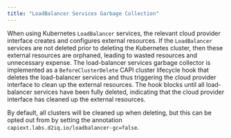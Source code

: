 ```yaml
---
title: "LoadBalancer Services Garbage Collection"
---
```


When using Kubernetes `LoadBalancer` services, the relevant cloud provider interface creates and configures external
resources. If the `LoadBalancer` services are not deleted prior to deleting the Kubernetes cluster, then these external
resources are orphaned, leading to wasted resources and unnecessary expense. The load-balancer services garbage
collector is implemented as a `BeforeClusterDelete` CAPI cluster lifecycle hook that deletes the load-balancer services
and thus triggering the cloud provider interface to clean up the external resources. The hook blocks until all
load-balancer services have been fully deleted, indicating that the cloud provider interface has cleaned up the external
resources.

By default, all clusters will be cleaned up when deleting, but this can be opted out from by setting the annotation
`capiext.labs.d2iq.io/loadbalancer-gc=false`.
